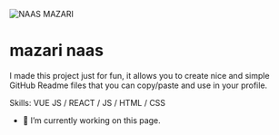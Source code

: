 

![NAAS MAZARI](https://user-images.githubusercontent.com/42710710/208280931-1f319c8f-e64f-4973-8686-0386bce4e484.png)





# mazari naas

I made this project just for fun, it allows you to create nice and simple GitHub Readme files that you can copy/paste and use in your profile.

Skills: VUE JS / REACT / JS / HTML / CSS

- 🔭 I’m currently working on this page. 





